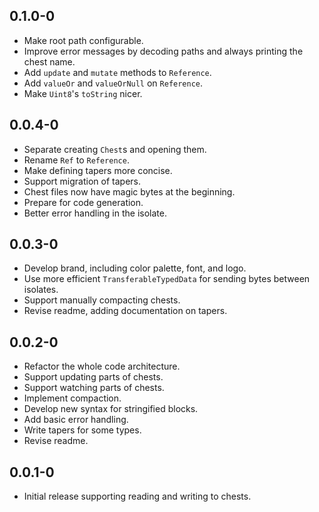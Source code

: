 ## 0.1.0-0

* Make root path configurable.
* Improve error messages by decoding paths and always printing the chest name.
* Add `update` and `mutate` methods to `Reference`.
* Add `valueOr` and `valueOrNull` on `Reference`.
* Make `Uint8`'s `toString` nicer.

## 0.0.4-0

* Separate creating `Chest`s and opening them.
* Rename `Ref` to `Reference`.
* Make defining tapers more concise.
* Support migration of tapers.
* Chest files now have magic bytes at the beginning.
* Prepare for code generation.
* Better error handling in the isolate.

## 0.0.3-0

* Develop brand, including color palette, font, and logo.
* Use more efficient `TransferableTypedData` for sending bytes between isolates.
* Support manually compacting chests.
* Revise readme, adding documentation on tapers.

## 0.0.2-0

* Refactor the whole code architecture.
* Support updating parts of chests.
* Support watching parts of chests.
* Implement compaction.
* Develop new syntax for stringified blocks.
* Add basic error handling.
* Write tapers for some types.
* Revise readme.

## 0.0.1-0

* Initial release supporting reading and writing to chests.
